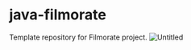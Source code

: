 # java-filmorate
Template repository for Filmorate project.
![Untitled](https://github.com/tr33hz/java-filmorate/assets/120664451/8b26b001-528e-42f3-bac1-70f40a43961c)
